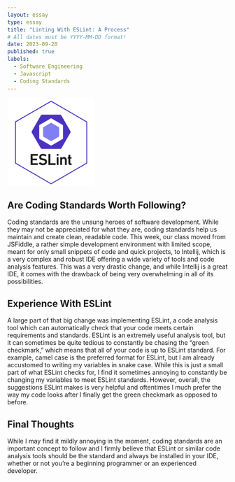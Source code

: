 ```yaml
---
layout: essay
type: essay
title: "Linting With ESLint: A Process"
# All dates must be YYYY-MM-DD format!
date: 2023-09-20
published: true
labels:
  - Software Engineering
  - Javascript
  - Coding Standards
---
```


<img width="200px" class="rounded float-start pe-4" src="../img/eslint.png">

## Are Coding Standards Worth Following?

Coding standards are the unsung heroes of software development. While they may not be appreciated for what they are, coding standards help us maintain and create clean, readable code. This week, our class moved from JSFiddle, a rather simple development environment with limited scope, meant for only small snippets of code and quick projects, to Intellij, which is a very complex and robust IDE offering a wide variety of tools and code analysis features. This was a very drastic change, and while Intellij is a great IDE, it comes with the drawback of being very overwhelming in all of its possibilities. 

## Experience With ESLint

A large part of that big change was implementing ESLint, a code analysis tool which can automatically check that your code meets certain requirements and standards. ESLint is an extremely useful analysis tool, but it can sometimes be quite tedious to constantly be chasing the “green checkmark,” which means that all of your code is up to ESLint standard. For example, camel case is the preferred format for ESLint, but I am already accustomed to writing my variables in snake case. While this is just a small part of what ESLint checks for, I find it sometimes annoying to constantly be changing my variables to meet ESLint standards. However, overall, the suggestions ESLint makes is very helpful and oftentimes I much prefer the way my code looks after I finally get the green checkmark as opposed to before. 

## Final Thoughts

While I may find it mildly annoying in the moment, coding standards are an important concept to follow and I firmly believe that ESLint or similar code analysis tools should be the standard and always be installed in your IDE, whether or not you’re a beginning programmer or an experienced developer.
